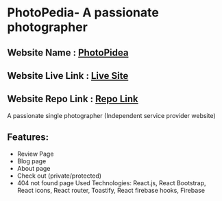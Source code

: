 # PhotoPedia- A passionate photographer
## Website Name : [PhotoPidea](https://book-review-c5a8a9.netlify.app/)
## Website Live Link : [Live Site](https://book-review-c5a8a9.netlify.app/)
## Website Repo Link : [Repo Link](https://github.com/programming-hero-web-course-4/independent-service-provider-ullash4)
A passionate single photographer (Independent service provider website)
## Features:

- Review Page
- Blog page
- About page
- Check out (private/protected)
- 404 not found  page
Used Technologies: React.js, React Bootstrap, React icons, React router, Toastify, React firebase hooks, Firebase

